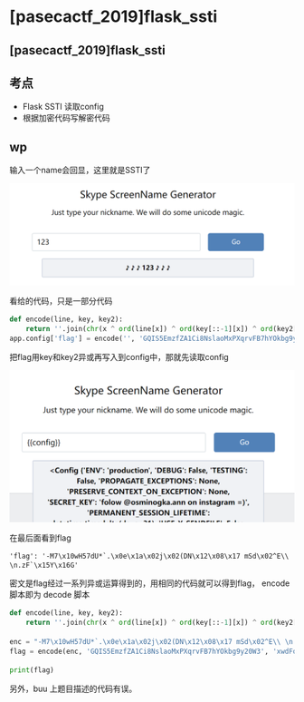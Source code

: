 # \[pasecactf\_2019]flask\_ssti

## \[pasecactf\_2019]flask\_ssti <a href="#2671280054" id="2671280054"></a>

## 考点

* Flask SSTI 读取config
* 根据加密代码写解密代码

## wp

输入一个name会回显，这里就是SSTI了

![](<../../.gitbook/assets/image (29) (1) (1) (1).png>)

看给的代码，只是一部分代码

```python
def encode(line, key, key2):
    return ''.join(chr(x ^ ord(line[x]) ^ ord(key[::-1][x]) ^ ord(key2[x])) for x in range(len(line)))
app.config['flag'] = encode('', 'GQIS5EmzfZA1Ci8NslaoMxPXqrvFB7hYOkbg9y20W3', 'xwdFqMck1vA0pl7B8WO3DrGLma4sZ2Y6ouCPEHSQVT')
```

把flag用key和key2异或再写入到config中，那就先读取config

![](<../../.gitbook/assets/image (17) (1).png>)

在最后面看到flag

```
'flag': '-M7\x10wH57dU*`.\x0e\x1a\x02j\x02(DN\x12\x08\x17 mSd\x02^E\\ \n.zF`\x15Y\x16G'
```

密文是flag经过一系列异或运算得到的，用相同的代码就可以得到flag， encode 脚本即为 decode 脚本

```python
def encode(line, key, key2):
    return ''.join(chr(x ^ ord(line[x]) ^ ord(key[::-1][x]) ^ ord(key2[x])) for x in range(len(line)))

enc = "-M7\x10wH57dU*`.\x0e\x1a\x02j\x02(DN\x12\x08\x17 mSd\x02^E\\ \n.zF`\x15Y\x16G"
flag = encode(enc, 'GQIS5EmzfZA1Ci8NslaoMxPXqrvFB7hYOkbg9y20W3', 'xwdFqMck1vA0pl7B8WO3DrGLma4sZ2Y6ouCPEHSQVT')

print(flag)
```

另外，buu 上题目描述的代码有误。
